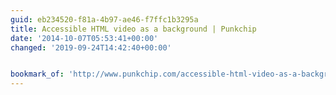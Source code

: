 ```yaml
---
guid: eb234520-f81a-4b97-ae46-f7ffc1b3295a
title: Accessible HTML video as a background | Punkchip
date: '2014-10-07T05:53:41+00:00'
changed: '2019-09-24T14:42:40+00:00'


bookmark_of: 'http://www.punkchip.com/accessible-html-video-as-a-background/'
---
```




